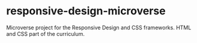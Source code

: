 # responsive-design-microverse
Microverse project for the Responsive Design and CSS frameworks. HTML and CSS part of the curriculum.
